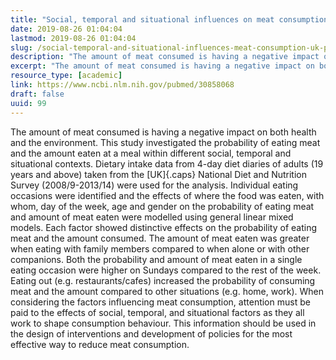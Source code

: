 ```yaml
---
title: "Social, temporal and situational influences on meat consumption in the UK population."
date: 2019-08-26 01:04:04
lastmod: 2019-08-26 01:04:04
slug: /social-temporal-and-situational-influences-meat-consumption-uk-population
description: "The amount of meat consumed is having a negative impact on both health and the environment. This study investigated the probability of eating meat and the amount eaten at a meal within different social, temporal and situational contexts. Dietary intake data from 4-day diet diaries of adults (19 years and above) taken from the UK National Diet and Nutrition Survey (2008/9-2013/14) were used for the analysis."
excerpt: "The amount of meat consumed is having a negative impact on both health and the environment. This study investigated the probability of eating meat and the amount eaten at a meal within different social, temporal and situational contexts. Dietary intake data from 4-day diet diaries of adults (19 years and above) taken from the UK National Diet and Nutrition Survey (2008/9-2013/14) were used for the analysis."
resource_type: [academic]
link: https://www.ncbi.nlm.nih.gov/pubmed/30858068
draft: false
uuid: 99
---
```

The amount of meat consumed is having a negative impact on both health
and the environment. This study investigated the probability of eating
meat and the amount eaten at a meal within different social, temporal
and situational contexts. Dietary intake data from 4-day diet diaries of
adults (19 years and above) taken from the [UK]{.caps} National Diet and
Nutrition Survey (2008/9-2013/14) were used for the analysis. Individual
eating occasions were identified and the effects of where the food was
eaten, with whom, day of the week, age and gender on the probability of
eating meat and amount of meat eaten were modelled using general linear
mixed models. Each factor showed distinctive effects on the probability
of eating meat and the amount consumed. The amount of meat eaten was
greater when eating with family members compared to when alone or with
other companions. Both the probability and amount of meat eaten in a
single eating occasion were higher on Sundays compared to the rest of
the week. Eating out (e.g. restaurants/cafes) increased the probability
of consuming meat and the amount compared to other situations (e.g.
home, work). When considering the factors influencing meat consumption,
attention must be paid to the effects of social, temporal, and
situational factors as they all work to shape consumption behaviour.
This information should be used in the design of interventions and
development of policies for the most effective way to reduce
meat consumption.
